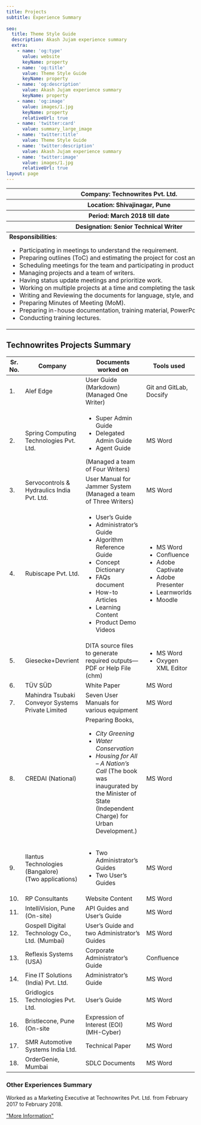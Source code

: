 ```yaml
---
title: Projects
subtitle: Experience Summary
   
seo:
  title: Theme Style Guide
  description: Akash Jujam experience summary
  extra:
    - name: 'og:type'
      value: website
      keyName: property
    - name: 'og:title'
      value: Theme Style Guide
      keyName: property
    - name: 'og:description'
      value: Akash Jujam experience summary
      keyName: property
    - name: 'og:image'
      value: images/1.jpg
      keyName: property
      relativeUrl: true
    - name: 'twitter:card'
      value: summary_large_image
    - name: 'twitter:title'
      value: Theme Style Guide
    - name: 'twitter:description'
      value: Akash Jujam experience summary
    - name: 'twitter:image'
      value: images/1.jpg
      relativeUrl: true
layout: page
---
```

<div class="responsive-table">
  <table>
   <thead>
      <tr><th>Company: Technowrites Pvt. Ltd.</th></tr>
      <tr><th>Location: Shivajinagar, Pune</th> </tr>
      <tr><th>Period: March 2018 till date</th></tr>
      <tr><th>Designation: Senior Technical Writer</th></tr>
    </thead>
  <tbody>
  <td style="white-space:nowrap"><b>Responsibilities</b>:<ul>
  <li>Participating in meetings to understand the requirement.</li>
  <li>Preparing outlines (ToC) and estimating the project for cost and time effort.</li>
  <li>Scheduling meetings for the team and participating in product demos.</li>
  <li>Managing projects and a team of writers.</li>
  <li>Having status update meetings and prioritize work.</li>
  <li>Working on multiple projects at a time and completing the tasks within a deadline.</li>
 <li> Writing and Reviewing the documents for language, style, and consistency. </li>
 <li> Preparing Minutes of Meeting (MoM). </li>
 <li> Preparing in-house documentation, training material, PowerPoint presentations. </li>
 <li> Conducting training lectures.
 </li></ul></td> </tbody>
 </table></div>

## Technowrites Projects Summary

<div class="responsive-table">
  <table>
   <thead>
     <tr>
      <th>Sr. No.</th>
      <th>Company</th>
      <th>Documents worked on</th>
      <th> Tools used </th>
     </tr>
    </thead>
  <tbody>
   <tr>
   <td> 1. </td>
   <td> Alef Edge </td>
   <td> User Guide (Markdown)<br> (Managed One Writer)</td>
   <td>Git and GitLab, Docsify</td></tr>
   <tr>
   <td> 2. </td>
   <td> Spring Computing Technologies Pvt. Ltd. </td>
   <td><ul><li>Super Admin Guide</li>
   <li>Delegated Admin Guide</li>
   <li>Agent Guide</li></ul>(Managed a team of Four Writers)
   </td>
   <td>MS Word</td></tr>
   <tr>
   <td> 3. </td>
   <td> Servocontrols & Hydraulics India Pvt. Ltd. </td>
   <td>User Manual for Jammer System <br> (Managed a team of Three Writers)
   </td>
   <td>MS Word</td></tr>
   <tr>
   <td> 4. </td>
   <td> Rubiscape Pvt. Ltd.</td>
   <td><ul><li>User’s Guide</li>
   <li>Administrator’s Guide</li>
   <li>Algorithm Reference Guide</li>
   <li>Concept Dictionary </li>
   <li>FAQs document </li>
   <li>How-to Articles </li>
   <li>Learning Content </li>
   <li>Product Demo Videos</li></ul>
   </td>
    <td><ul> <li>MS Word</li>
   <li>Confluence </li>
   <li>Adobe Captivate </li>
   <li>Adobe Presenter </li>
   <li>Learnworlds</li>
   <li>Moodle</li></ul>
    </td></tr>
   <tr>
    <td> 5. </td>
    <td> Giesecke+Devrient </td>
    <td>DITA source files to generate required outputs— PDF or Help File (chm)
   </td>
    <td><ul><li>MS Word</li>
   <li>Oxygen XML Editor</li></ul></td></tr>
   <tr>
   <td> 6. </td>
   <td> TÜV SÜD </td>
   <td>White Paper
   </td>
   <td>MS Word</td></tr>
   <tr>
   <td> 7. </td>
   <td> Mahindra Tsubaki Conveyor Systems Private Limited </td>
   <td>Seven User Manuals for various equipment
   </td>
   <td>MS Word</td></tr>
   <tr>
   <td> 8. </td>
   <td> CREDAI (National) </td>
   <td>Preparing Books,<br>
   <ul><li><i>City Greening </i></li>
   <li><i>Water Conservation </i></li>
   <li><i>Housing for All – A Nation’s Call</i> (The book was inaugurated by the Minister of State (Independent Charge) for Urban Development.)</li> 
   </ul>
   </td>
   <td>MS Word</td></tr>
   <tr>
    <td> 9. </td>
    <td> Ilantus Technologies (Bangalore) <br>(Two applications) </td>
    <td><ul><li>Two Administrator’s Guides</li>
   <li>Two User’s Guides</li></ul>
   </td>
    <td>MS Word</td></tr>
    <tr>
    <td> 10. </td>
    <td> RP Consultants </td>
    <td> Website Content</td>
    <td>MS Word</td></tr>
    <tr>
    <td> 11. </td>
    <td> IntelliVision, Pune (On-site) </td>
    <td> API Guides and User’s Guide</td>
    <td>MS Word</td></tr>
    <tr>
    <td> 12. </td>
    <td> Gospell Digital Technology Co., Ltd. (Mumbai) </td>
    <td> User’s Guide and two Administrator’s Guides</td>
    <td>MS Word</td></tr>
    <tr>
    <td> 13. </td>
    <td> Reflexis Systems (USA) </td>
    <td> Corporate Administrator’s Guide</td>
    <td>Confluence</td></tr>
    <tr>
    <td> 14. </td>
    <td> Fine IT Solutions (India) Pvt. Ltd. </td>
    <td> Administrator’s Guide</td>
    <td>MS Word</td></tr>
    <tr>
    <td> 15. </td>
    <td> Gridlogics Technologies Pvt. Ltd. </td>
    <td>User’s Guide</td>
    <td>MS Word</td></tr>
    <tr>
    <td> 16. </td>
    <td> Bristlecone, Pune (On-site </td>
    <td> Expression of Interest (EOI) (MH-Cyber)</td>
    <td>MS Word</td></tr>
    <tr>
    <td> 17. </td>
    <td> SMR Automotive Systems India Ltd. </td>
    <td> Technical Paper</td>
    <td>MS Word</td></tr>
    <tr>
    <td> 18. </td>
    <td> OrderGenie, Mumbai </td>
    <td> SDLC Documents</td>
    <td>MS Word</td></tr></tbody>
 </table></div>

### Other Experiences Summary
Worked as a Marketing Executive at Technowrites Pvt. Ltd. from February 2017 to February 2018.

<a href= /about> "More Information" </a>